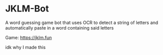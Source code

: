 # JKLM-Bot
A word guessing game bot that uses OCR to detect a string of letters and automatically paste in a word containing said letters

Game: https://jklm.fun

idk why I made this
